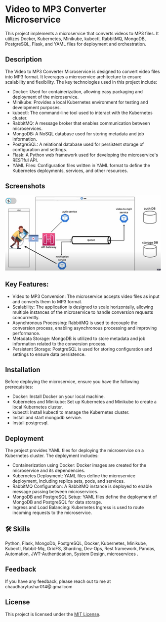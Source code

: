 
# Video to MP3 Converter Microservice

This project implements a microservice that converts videos to MP3 files. It utilizes Docker, Kubernetes, Minikube, kubectl, RabbitMQ, MongoDB, PostgreSQL, Flask, and YAML files for deployment and orchestration.

## Description

The Video to MP3 Converter Microservice is designed to convert video files into MP3 format. It leverages a microservice architecture to ensure scalability and flexibility. The key technologies used in this project include:

- Docker: Used for containerization, allowing easy packaging and deployment of the microservice.
- Minikube: Provides a local Kubernetes environment for testing and development purposes.
- kubectl: The command-line tool used to interact with the Kubernetes cluster.
- RabbitMQ: A message broker that enables communication between microservices.
- MongoDB: A NoSQL database used for storing metadata and job information.
- PostgreSQL: A relational database used for persistent storage of configuration and settings.
- Flask: A Python web framework used for developing the microservice's RESTful API.
- YAML Files: Configuration files written in YAML format to define the Kubernetes deployments, services, and other resources.



## Screenshots

![App Screenshot](https://github.com/chaudhary-tushar/Mp3-converter-Microservice/blob/main/designarc.jpg)


## Key Features:

- Video to MP3 Conversion: The microservice accepts video files as input and converts them to MP3 format.
- Scalability: The application is designed to scale horizontally, allowing multiple instances of the microservice to handle conversion requests concurrently.
- Asynchronous Processing: RabbitMQ is used to decouple the conversion process, enabling asynchronous processing and improving performance.
- Metadata Storage: MongoDB is utilized to store metadata and job information related to the conversion process.
- Persistent Storage: PostgreSQL is used for storing configuration and settings to ensure data persistence.

## Installation

Before deploying the microservice, ensure you have the following prerequisites:

- Docker: Install Docker on your local machine.
- Kubernetes and Minikube: Set up Kubernetes and Minikube to create a local Kubernetes cluster.
- kubectl: Install kubectl to manage the Kubernetes cluster.
- Install and start mongodb service.
- Install postgresql.
## Deployment

The project provides YAML files for deploying the microservice on a Kubernetes cluster. The deployment includes:

- Containerization using Docker: Docker images are created for the microservice and its dependencies.
- Kubernetes Deployment: YAML files define the microservice deployment, including replica sets, pods, and services.
- RabbitMQ Configuration: A RabbitMQ instance is deployed to enable message passing between microservices.
- MongoDB and PostgreSQL Setup: YAML files define the deployment of MongoDB and PostgreSQL for data storage.
- Ingress and Load Balancing: Kubernetes Ingress is used to route incoming requests to the microservice.

## 🛠 Skills
Python, Flask, MongoDb, PostgreSQL, Docker, Kubernetes, Minikube, Kubectl, Rabbit-Mq, GridFS, Sharding, Dev-Ops, Rest framework, Pandas, Automation, JWT-Authentication, System Design, microservices . 


## Feedback

If you have any feedback, please reach out to me at chaudharytushar014@.gmailcom


## License

This project is licensed under the [MIT License](LICENSE).

